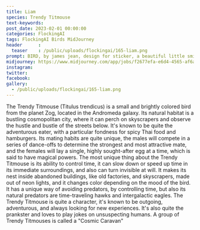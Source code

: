 ```yaml
---
title: Liam
species: Trendy Titmouse
text-keywords: 
post_date: 2023-02-01 00:00:00
categories: FlockingAI
tags: FlockingAI Birds MidJourney 
header      :
  teaser    : /public/uploads/flockingai/165-liam.png
prompt: BIRD, by james jean, design for sticker, a beautiful little smiling scientist sunbird, magic numbers and equations, books and computer, white background, flat colors, grey and blue pastel colors, simple lines, gorgeous lighting, graphic novel style, 2d painting, ink painting style, trending on artstation, digital art, character design, cartoon black line work
midjourney: https://www.midjourney.com/app/jobs/f2677efa-e6d4-4565-af6a-3af2b630d04c
instagram: 
twitter: 
facebook: 
gallery: 
  - /public/uploads/flockingai/165-liam.png
---
```


The Trendy Titmouse (Titulus trendicus) is a small and brightly colored bird from the planet Zog, located in the Andromeda galaxy. Its natural habitat is a bustling cosmopolitan city, where it can perch on skyscrapers and observe the hustle and bustle of the streets below. It's known to be quite the adventurous eater, with a particular fondness for spicy Thai food and hamburgers. Its mating habits are quite unique, the males will compete in a series of dance-offs to determine the strongest and most attractive mate, and the females will lay a single, highly sought-after egg at a time, which is said to have magical powers. The most unique thing about the Trendy Titmouse is its ability to control time, it can slow down or speed up time in its immediate surroundings, and also can turn invisible at will. It makes its nest inside abandoned buildings, like old factories, and skyscrapers, made out of neon lights, and it changes color depending on the mood of the bird. It has a unique way of avoiding predators, by controlling time, but also its natural predators are time-traveling hawks and intergalactic eagles. The Trendy Titmouse is quite a character, it's known to be outgoing, adventurous, and always looking for new experiences. It's also quite the prankster and loves to play jokes on unsuspecting humans. A group of Trendy Titmouses is called a "Cosmic Caravan"